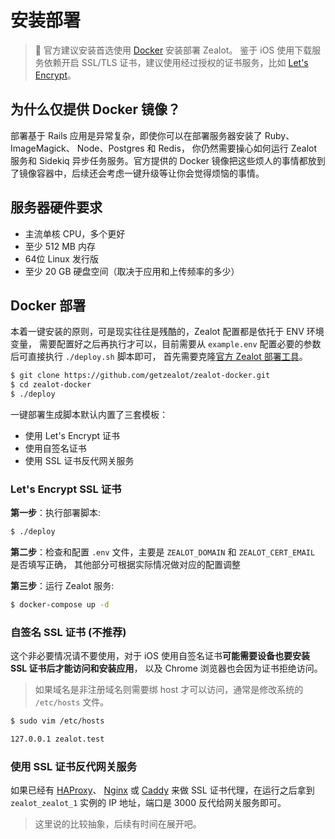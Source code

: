 # 安装部署

> :bell: 官方建议安装首选使用 [Docker](https://www.docker.io/) 安装部署 Zealot。
> 鉴于 iOS 使用下载服务依赖开启 SSL/TLS 证书，建议使用经过授权的证书服务，比如 [Let's Encrypt](https://letsencrypt.org/)。

## 为什么仅提供 Docker 镜像？

部署基于 Rails 应用是异常复杂，即使你可以在部署服务器安装了 Ruby、ImageMagick、 Node、Postgres 和 Redis，
你仍然需要操心如何运行 Zealot 服务和 Sidekiq 异步任务服务。官方提供的 Docker 镜像把这些烦人的事情都放到了镜像容器中，后续还会考虑一键升级等让你会觉得烦恼的事情。

## 服务器硬件要求

- 主流单核 CPU，多个更好
- 至少 512 MB 内存
- 64位 Linux 发行版
- 至少 20 GB 硬盘空间（取决于应用和上传频率的多少）

## Docker 部署

本着一键安装的原则，可是现实往往是残酷的，Zealot 配置都是依托于 ENV 环境变量，
需要配置好之后再执行才可以，目前需要从 `example.env` 配置必要的参数后可直接执行 `./deploy.sh` 脚本即可，
首先需要克隆[官方 Zealot 部署工具](https://github.com/getzealot/zealot-docker.git)。

```bash
$ git clone https://github.com/getzealot/zealot-docker.git
$ cd zealot-docker
$ ./deploy
```

一键部署生成脚本默认内置了三套模板：

- 使用 Let's Encrypt 证书
- 使用自签名证书
- 使用 SSL 证书反代网关服务

### Let's Encrypt SSL 证书

**第一步**：执行部署脚本:

```bash
$ ./deploy
```

**第二步**：检查和配置 `.env` 文件，主要是 `ZEALOT_DOMAIN` 和 `ZEALOT_CERT_EMAIL` 是否填写正确，
其他部分可根据实际情况做对应的配置调整

**第三步**：运行 Zealot 服务:

```bash
$ docker-compose up -d
```

### 自签名 SSL 证书 (不推荐)

这个非必要情况请不要使用，对于 iOS 使用自签名证书**可能需要设备也要安装 SSL 证书后才能访问和安装应用**，
以及 Chrome 浏览器也会因为证书拒绝访问。

> 如果域名是非注册域名则需要绑 host 才可以访问，通常是修改系统的 `/etc/hosts` 文件。

```bash
$ sudo vim /etc/hosts

127.0.0.1 zealot.test
```

### 使用 SSL 证书反代网关服务

如果已经有 [HAProxy](http://www.haproxy.org/)、
[Nginx](http://nginx.org/) 或 [Caddy](https://caddyserver.com/) 来做 SSL 证书代理，在运行之后拿到 `zealot_zealot_1` 实例的 IP 地址，端口是 3000 反代给网关服务即可。

> 这里说的比较抽象，后续有时间在展开吧。
